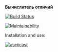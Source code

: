 **Вычислитель отличий**

[![Build Status](https://travis-ci.org/MityaDementiy/project-lvl2-s487.svg?branch=master)](https://travis-ci.org/MityaDementiy/project-lvl2-s487)

[![Maintainability](https://api.codeclimate.com/v1/badges/7bbef321bddbe31911d2/maintainability)](https://codeclimate.com/github/MityaDementiy/project-lvl2-s487/maintainability)

Installation and use:

[![asciicast](https://asciinema.org/a/lz4VmS7LUxlTJJrLAUrGcHvsU.svg)](https://asciinema.org/a/lz4VmS7LUxlTJJrLAUrGcHvsU)
